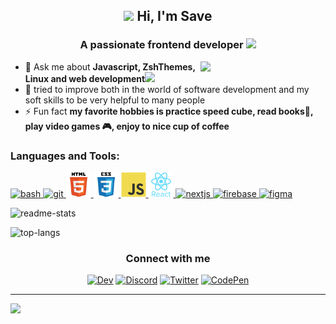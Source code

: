 <h2 align="center">
	<img src="https://media.giphy.com/media/COvPi2jXLV8XFOnLFz/giphy.gif" width="50" /> Hi,
	I'm Save
</h2>
<h3 align="center">
	A passionate frontend developer
	<img src="https://media.giphy.com/media/cIn5fTcjnKhStIeAef/giphy.gif" width="30" />
</h3>
<img
	align="right"
	width="200"
	src="https://media.giphy.com/media/xThta0yq8q9JwHL8kg/giphy.gif"
/>

<!--👯 I’m looking to collaborate on [PcmasterApp](https://pcmaster-race.herokuapp.com/) -->
- 💬 Ask me about **Javascript, ZshThemes, Linux and web development<img src="https://media.giphy.com/media/j3fdZ1QIhCpBlWUONw/giphy.gif" width="25" />** 
- 🎢 tried to improve both in the world of software development and my soft skills to be very helpful to many people
- ⚡ Fun fact **my favorite hobbies is practice speed cube, read books📕, play video games 🎮, enjoy to nice cup of coffee**

<h3 align="left">Languages and Tools:</h3>
<p align="left">
	<a href="https://www.gnu.org/software/bash/" target="_blank">
		<img
			src="https://www.vectorlogo.zone/logos/gnu_bash/gnu_bash-icon.svg"
			alt="bash"
			width="40"
			height="40"
		/>
	</a>
	<a href="https://git-scm.com/" target="_blank">
		<img
			src="https://www.vectorlogo.zone/logos/git-scm/git-scm-icon.svg"
			alt="git"
			width="40"
			height="40"
		/>
	</a>
	<a href="https://www.w3.org/html/" target="_blank">
		<img
			src="https://raw.githubusercontent.com/devicons/devicon/master/icons/html5/html5-original-wordmark.svg"
			alt="html5"
			width="40"
			height="40"
		/>
	</a>
	<a href="https://www.w3schools.com/css/" target="_blank">
		<img
			src="https://raw.githubusercontent.com/devicons/devicon/master/icons/css3/css3-original-wordmark.svg"
			alt="css3"
			width="40"
			height="40"
		/>
	</a>
	<a href="https://developer.mozilla.org/en-US/docs/Web/JavaScript" target="_blank">
		<img
			src="https://raw.githubusercontent.com/devicons/devicon/master/icons/javascript/javascript-original.svg"
			alt="javascript"
			width="40"
			height="40"
		/>
	</a>
	<a href="https://reactjs.org/" target="_blank">
		<img
			src="https://raw.githubusercontent.com/devicons/devicon/master/icons/react/react-original-wordmark.svg"
			alt="react"
			width="40"
			height="40"
		/>
	</a>
	<a href="https://nextjs.org/" target="_blank">
		<img
			src="https://cdn.worldvectorlogo.com/logos/nextjs-3.svg"
			alt="nextjs"
			width="40"
			height="40"
		/>
	</a>
	<a href="https://firebase.google.com/" target="_blank">
		<img
			src="https://www.vectorlogo.zone/logos/firebase/firebase-icon.svg"
			alt="firebase"
			width="40"
			height="40"
		/>
	</a>
	<a href="https://www.figma.com/" target="_blank">
		<img
			src="https://www.vectorlogo.zone/logos/figma/figma-icon.svg"
			alt="figma"
			width="40"
			height="40"
		/>
	</a>
</p>


<img
	alt="readme-stats"
	title="readme-stats"
	src="https://github-readme-stats.vercel.app/api?username=Savecoders&theme=tokyonight&hide_border=false&include_all_commits=true&count_private=true"
	/>

<img
	alt="top-langs"
	title="top-langs"
	src="https://github-readme-stats.vercel.app/api/top-langs/?username=Savecoders&theme=tokyonight&hide_border=false&include_all_commits=true&count_private=true&layout=compact"
	/>


<h3 align="center">Connect with me</h3>

<p align="center">
	<a href="https://dev.to/Savecoders"
		><img
			alt="Dev"
			title="Social"
			src="https://shields.io/badge/-Dev.to-black.svg?&style=for-the-badge&logo=dev.to&logoColor=white"
	/></a>
	<a href="https://discord.gg/R6maQ4W9fz"
		><img
			alt="Discord"
			title="My server"
			src="https://shields.io/badge/-DISCORD-5865F2.svg?&style=for-the-badge&logo=discord&logoColor=white"
	/></a>
	<a href="https://twitter.com/PabloPincay75"
		><img
			alt="Twitter"
			title="twitter"
			src="https://shields.io/badge/-TWITTER-1A8CD8.svg?&style=for-the-badge&logo=Twitter&logoColor=white"
	/></a>
	<a href="https://codepen.io/savecoders"
		><img
			alt="CodePen"
			title="CodePen Profile"
			src="https://shields.io/badge/-CODEPEN-1E1F26.svg?&style=for-the-badge&logo=Codepen&logoColor=white"
	/></a>
</p>


---
[![](https://visitcount.itsvg.in/api?id=Savecoders&icon=coder&color=1)](https://visitcount.itsvg.in)

